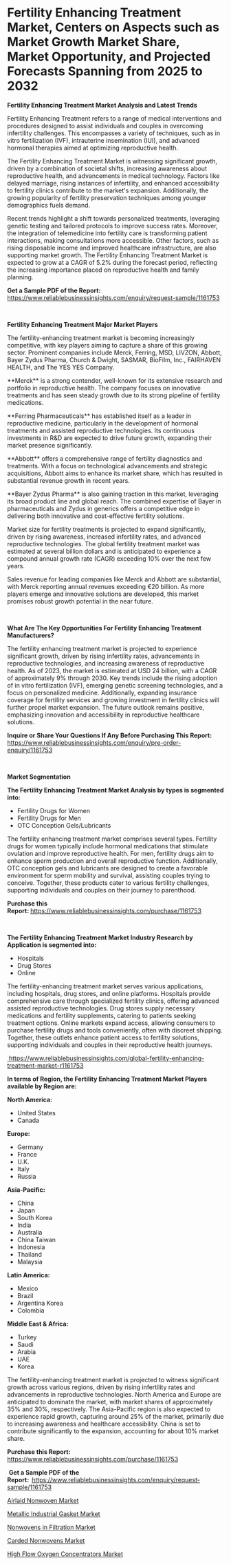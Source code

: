 <p><h1>Fertility Enhancing Treatment Market, Centers on Aspects such as Market Growth Market Share, Market Opportunity, and Projected Forecasts Spanning from 2025 to 2032</h1></p><p><strong>Fertility Enhancing Treatment Market Analysis and Latest Trends</strong></p>
<p><p>Fertility Enhancing Treatment refers to a range of medical interventions and procedures designed to assist individuals and couples in overcoming infertility challenges. This encompasses a variety of techniques, such as in vitro fertilization (IVF), intrauterine insemination (IUI), and advanced hormonal therapies aimed at optimizing reproductive health. </p><p>The Fertility Enhancing Treatment Market is witnessing significant growth, driven by a combination of societal shifts, increasing awareness about reproductive health, and advancements in medical technology. Factors like delayed marriage, rising instances of infertility, and enhanced accessibility to fertility clinics contribute to the market's expansion. Additionally, the growing popularity of fertility preservation techniques among younger demographics fuels demand.</p><p>Recent trends highlight a shift towards personalized treatments, leveraging genetic testing and tailored protocols to improve success rates. Moreover, the integration of telemedicine into fertility care is transforming patient interactions, making consultations more accessible. Other factors, such as rising disposable income and improved healthcare infrastructure, are also supporting market growth. The Fertility Enhancing Treatment Market is expected to grow at a CAGR of 5.2% during the forecast period, reflecting the increasing importance placed on reproductive health and family planning.</p></p>
<p><strong>Get a Sample PDF of the Report:&nbsp;</strong> <a href="https://www.reliablebusinessinsights.com/enquiry/request-sample/1161753?utm_campaign=39&utm_medium=2&utm_source=Github&utm_content=ia&utm_term=24032025&utm_id=fertility-enhancing-treatment">https://www.reliablebusinessinsights.com/enquiry/request-sample/1161753</a></p>
<p>&nbsp;</p>
<p><strong>Fertility Enhancing Treatment Major Market Players</strong></p>
<p><p>The fertility-enhancing treatment market is becoming increasingly competitive, with key players aiming to capture a share of this growing sector. Prominent companies include Merck, Ferring, MSD, LIVZON, Abbott, Bayer Zydus Pharma, Church & Dwight, SASMAR, BioFilm, Inc., FAIRHAVEN HEALTH, and The YES YES Company.</p><p>**Merck** is a strong contender, well-known for its extensive research and portfolio in reproductive health. The company focuses on innovative treatments and has seen steady growth due to its strong pipeline of fertility medications.</p><p>**Ferring Pharmaceuticals** has established itself as a leader in reproductive medicine, particularly in the development of hormonal treatments and assisted reproductive technologies. Its continuous investments in R&D are expected to drive future growth, expanding their market presence significantly.</p><p>**Abbott** offers a comprehensive range of fertility diagnostics and treatments. With a focus on technological advancements and strategic acquisitions, Abbott aims to enhance its market share, which has resulted in substantial revenue growth in recent years.</p><p>**Bayer Zydus Pharma** is also gaining traction in this market, leveraging its broad product line and global reach. The combined expertise of Bayer in pharmaceuticals and Zydus in generics offers a competitive edge in delivering both innovative and cost-effective fertility solutions.</p><p>Market size for fertility treatments is projected to expand significantly, driven by rising awareness, increased infertility rates, and advanced reproductive technologies. The global fertility treatment market was estimated at several billion dollars and is anticipated to experience a compound annual growth rate (CAGR) exceeding 10% over the next few years.</p><p>Sales revenue for leading companies like Merck and Abbott are substantial, with Merck reporting annual revenues exceeding €20 billion. As more players emerge and innovative solutions are developed, this market promises robust growth potential in the near future.</p></p>
<p>&nbsp;</p>
<p><strong>What Are The Key Opportunities For Fertility Enhancing Treatment Manufacturers?</strong></p>
<p><p>The fertility enhancing treatment market is projected to experience significant growth, driven by rising infertility rates, advancements in reproductive technologies, and increasing awareness of reproductive health. As of 2023, the market is estimated at USD 24 billion, with a CAGR of approximately 9% through 2030. Key trends include the rising adoption of in vitro fertilization (IVF), emerging genetic screening technologies, and a focus on personalized medicine. Additionally, expanding insurance coverage for fertility services and growing investment in fertility clinics will further propel market expansion. The future outlook remains positive, emphasizing innovation and accessibility in reproductive healthcare solutions.</p></p>
<p><strong>Inquire or Share Your Questions If Any Before Purchasing This Report:</strong> <a href="https://www.reliablebusinessinsights.com/enquiry/pre-order-enquiry/1161753?utm_campaign=39&utm_medium=2&utm_source=Github&utm_content=ia&utm_term=24032025&utm_id=fertility-enhancing-treatment">https://www.reliablebusinessinsights.com/enquiry/pre-order-enquiry/1161753</a></p>
<p>&nbsp;</p>
<p><strong>Market Segmentation</strong></p>
<p><strong>The Fertility Enhancing Treatment Market Analysis by types is segmented into:</strong></p>
<p><ul><li>Fertility Drugs for Women</li><li>Fertility Drugs for Men</li><li>OTC Conception Gels/Lubricants</li></ul></p>
<p><p>The fertility enhancing treatment market comprises several types. Fertility drugs for women typically include hormonal medications that stimulate ovulation and improve reproductive health. For men, fertility drugs aim to enhance sperm production and overall reproductive function. Additionally, OTC conception gels and lubricants are designed to create a favorable environment for sperm mobility and survival, assisting couples trying to conceive. Together, these products cater to various fertility challenges, supporting individuals and couples on their journey to parenthood.</p></p>
<p><strong>Purchase this Report:&nbsp;</strong><a href="https://www.reliablebusinessinsights.com/purchase/1161753?utm_campaign=39&utm_medium=2&utm_source=Github&utm_content=ia&utm_term=24032025&utm_id=fertility-enhancing-treatment">https://www.reliablebusinessinsights.com/purchase/1161753</a></p>
<p>&nbsp;</p>
<p><strong>The Fertility Enhancing Treatment Market Industry Research by Application is segmented into:</strong></p>
<p><ul><li>Hospitals</li><li>Drug Stores</li><li>Online</li></ul></p>
<p><p>The fertility-enhancing treatment market serves various applications, including hospitals, drug stores, and online platforms. Hospitals provide comprehensive care through specialized fertility clinics, offering advanced assisted reproductive technologies. Drug stores supply necessary medications and fertility supplements, catering to patients seeking treatment options. Online markets expand access, allowing consumers to purchase fertility drugs and tools conveniently, often with discreet shipping. Together, these outlets enhance patient access to fertility solutions, supporting individuals and couples in their reproductive health journeys.</p></p>
<p><a href="https://www.reliablebusinessinsights.com/global-fertility-enhancing-treatment-market-r1161753?utm_campaign=39&utm_medium=2&utm_source=Github&utm_content=ia&utm_term=24032025&utm_id=fertility-enhancing-treatment">&nbsp;https://www.reliablebusinessinsights.com/global-fertility-enhancing-treatment-market-r1161753</a></p>
<p><strong>In terms of Region, the Fertility Enhancing Treatment Market Players available by Region are:</strong></p>
<p>
    <p> <strong> North America: </strong>
        <ul>
            <li>United States</li>
            <li>Canada</li>
        </ul>
        </p> 
    <p> <strong> Europe: </strong>
        <ul>
            <li>Germany</li>
            <li>France</li>
            <li>U.K.</li>
            <li>Italy</li>
            <li>Russia</li>
        </ul>
        </p> 
    <p> <strong> Asia-Pacific: </strong>
        <ul>
            <li>China</li>
            <li>Japan</li>
            <li>South Korea</li>
            <li>India</li>
            <li>Australia</li>
            <li>China Taiwan</li>
            <li>Indonesia</li>
            <li>Thailand</li>
            <li>Malaysia</li>
        </ul>
        </p> 
    <p> <strong> Latin America: </strong>
        <ul>
            <li>Mexico</li>
            <li>Brazil</li>
            <li>Argentina Korea</li>
            <li>Colombia</li>
        </ul>
        </p> 
    <p> <strong> Middle East & Africa: </strong>
        <ul>
            <li>Turkey</li>
            <li>Saudi</li>
            <li>Arabia</li>
            <li>UAE</li>
            <li>Korea</li>
        </ul>
    </p>
    </p>
<p><p>The fertility-enhancing treatment market is projected to witness significant growth across various regions, driven by rising infertility rates and advancements in reproductive technologies. North America and Europe are anticipated to dominate the market, with market shares of approximately 35% and 30%, respectively. The Asia-Pacific region is also expected to experience rapid growth, capturing around 25% of the market, primarily due to increasing awareness and healthcare accessibility. China is set to contribute significantly to the expansion, accounting for about 10% market share.</p></p>
<p><strong>Purchase this Report: </strong><a href="https://www.reliablebusinessinsights.com/purchase/1161753?utm_campaign=39&utm_medium=2&utm_source=Github&utm_content=ia&utm_term=24032025&utm_id=fertility-enhancing-treatment">https://www.reliablebusinessinsights.com/purchase/1161753</a></p>
<p>&nbsp;<strong>Get a Sample PDF of the Report:&nbsp;&nbsp;</strong><a href="https://www.reliablebusinessinsights.com/enquiry/request-sample/1161753?utm_campaign=39&utm_medium=2&utm_source=Github&utm_content=ia&utm_term=24032025&utm_id=fertility-enhancing-treatment">https://www.reliablebusinessinsights.com/enquiry/request-sample/1161753</a></p>
<p><strong></strong></p>
<p><p><a href="https://github.com/forttgoddym7/Market-Research-Report-List-1/blob/main/airlaid-nonwoven-market.md?utm_campaign=39&utm_medium=2&utm_source=Github&utm_content=ia&utm_term=24032025&utm_id=fertility-enhancing-treatment">Airlaid Nonwoven Market</a></p><p><a href="https://github.com/nicoytabiz7/Market-Research-Report-List-1/blob/main/metallic-industrial-gasket-market.md?utm_campaign=39&utm_medium=2&utm_source=Github&utm_content=ia&utm_term=24032025&utm_id=fertility-enhancing-treatment">Metallic Industrial Gasket Market</a></p><p><a href="https://github.com/daddskokenk4/Market-Research-Report-List-1/blob/main/nonwovens-in-filtration-market.md?utm_campaign=39&utm_medium=2&utm_source=Github&utm_content=ia&utm_term=24032025&utm_id=fertility-enhancing-treatment">Nonwovens in Filtration Market</a></p><p><a href="https://github.com/kabotcaddoub/Market-Research-Report-List-1/blob/main/carded-nonwovens-market.md?utm_campaign=39&utm_medium=2&utm_source=Github&utm_content=ia&utm_term=24032025&utm_id=fertility-enhancing-treatment">Carded Nonwovens Market</a></p><p><a href="https://github.com/kimomeifbnu26/Market-Research-Report-List-1/blob/main/high-flow-oxygen-concentrators-market.md?utm_campaign=39&utm_medium=2&utm_source=Github&utm_content=ia&utm_term=24032025&utm_id=fertility-enhancing-treatment">High Flow Oxygen Concentrators Market</a></p></p>